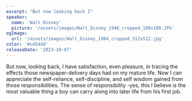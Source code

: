 ```yaml
---
excerpt: "But now looking back I"
speaker:
  name: 'Walt Disney'
  picture: '/assets/images/Walt_Disney_1946_cropped_100x100.JPG'
ogImage:
  url: '/assets/images/Walt_Disney_1964_cropped_512x512.jpg'
color: '#cd54dd'
releaseDate: '2023-10-07'
---
```

But now, looking back, I have satisfaction, even pleasure, in tracing the effects those newspaper-delivery days had on my mature life. Now I can appreciate the self-reliance, self-discipline, and self wisdom gained from those responsibilities. The sense of responsibility -yes, this I believe is the most valuable thing a boy can carry along into later life from his first job.
